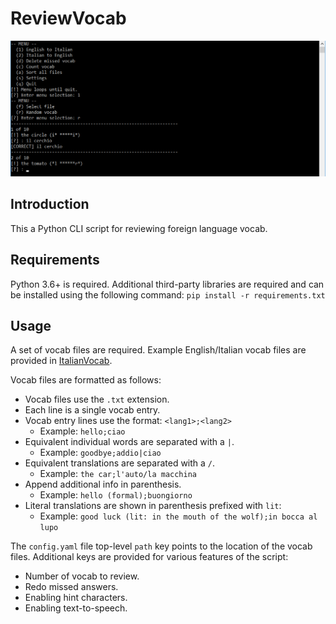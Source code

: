 # ReviewVocab

![Demo](demo.png "Demo Screenshot")

## Introduction
This a Python CLI script for reviewing foreign language vocab.

## Requirements
Python 3.6+ is required. Additional third-party libraries are required and can be installed using the following command: `pip install -r requirements.txt`

## Usage
A set of vocab files are required. Example English/Italian vocab files are provided in [ItalianVocab](https://github.com/jeffrimko/ItalianVocab).

Vocab files are formatted as follows:

  - Vocab files use the `.txt` extension.
  - Each line is a single vocab entry.
  - Vocab entry lines use the format: `<lang1>;<lang2>`
      * Example: `hello;ciao`
  - Equivalent individual words are separated with a `|`.
      * Example: `goodbye;addio|ciao`
  - Equivalent translations are separated with a `/`.
      * Example: `the car;l'auto/la macchina`
  - Append additional info in parenthesis.
      * Example: `hello (formal);buongiorno`
  - Literal translations are shown in parenthesis prefixed with `lit`:
      * Example: `good luck (lit: in the mouth of the wolf);in bocca al lupo`

The `config.yaml` file top-level `path` key points to the location of the vocab files. Additional keys are provided for various features of the script:

  - Number of vocab to review.
  - Redo missed answers.
  - Enabling hint characters.
  - Enabling text-to-speech.
